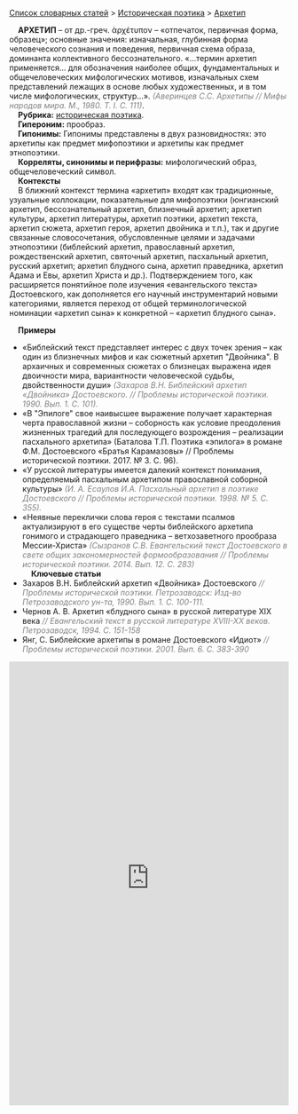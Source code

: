 <style>
st { color: Gray;
  font-style: italic;}
</style>

[Список словарных статей](https://thesaurus-dostoevsky.github.io/Thesaurus/) > [Историческая поэтика](histpoe.md) > [Архетип](архетип.md) 

&nbsp;&nbsp;&nbsp;&nbsp;**АРХЕТИП** – от др.-греч. ἀρχέτυπον – «отпечаток, первичная форма, образец»; основные значения: изначальная, глубинная  форма человеческого сознания и поведения, первичная схема образа, доминанта коллективного бессознательного. «...термин архетип применяется... для обозначения наиболее общих, фундаментальных и общечеловеческих мифологических мотивов, изначальных схем представлений лежащих в основе любых художественных, и в том числе мифологических, структур...». <st>(Аверинцев С.С. Архетипы // Мифы народов мира. М., 1980. Т. I. С. 111)</st>.  
&nbsp;&nbsp;&nbsp;&nbsp;**Рубрика:** [историческая поэтика](histpoe.md).  
&nbsp;&nbsp;&nbsp;&nbsp;**Гипероним:** прообраз.  
&nbsp;&nbsp;&nbsp;&nbsp;**Гипонимы:** Гипонимы представлены в двух разновидностях: это архетипы как предмет мифопоэтики и архетипы как предмет этнопоэтики.  
&nbsp;&nbsp;&nbsp;&nbsp;**Корреляты, синонимы и перифразы:** мифологический образ, общечеловеческий символ.  
&nbsp;&nbsp;&nbsp;&nbsp;**Контексты**  
&nbsp;&nbsp;&nbsp;&nbsp;В ближний контекст термина «архетип» входят как традиционные, узуальные коллокации, показательные для мифопоэтики (юнгианский архетип,  бессознательный архетип,  близнечный архетип; архетип культуры, архетип литературы, архетип поэтики, архетип текста, архетип сюжета, архетип героя,  архетип двойника  и т.п.), так и другие связанные словосочетания, обусловленные целями и задачами этнопоэтики (библейский архетип, православный архетип, рождественский архетип,  святочный архетип, пасхальный архетип, русский архетип; архетип блудного сына, архетип праведника, архетип Адама и Евы, архетип Христа и др.). Подтверждением того, как расширяется понятийное поле изучения «евангельского текста» Достоевского, как дополняется его научный инструментарий новыми категориями, является переход от общей терминологической номинации  «архетип сына» к конкретной –  «архетип блудного сына».
  
&nbsp;&nbsp;&nbsp;&nbsp;**Примеры**  
* «Библейский текст представляет интерес с двух точек зрения – как один из близнечных мифов и как сюжетный архетип "Двойника". В архаичных и современных сюжетах о близнецах выражена идея двоичности мира, вариантности человеческой судьбы, двойственности души» <st>(Захаров В.Н. Библейский архетип «Двойника» Достоевского. // Проблемы исторической поэтики. 1990. Вып. 1. С. 101). </st>
* «В "Эпилоге" свое наивысшее выражение получает характерная черта православной жизни – соборность как условие преодоления жизненных трагедий для последующего возрождения – реализации пасхального архетипа» (Баталова Т.П. Поэтика «эпилога» в романе Ф.М. Достоевского «Братья Карамазовы» // Проблемы исторической поэтики. 2017. № 3. С. 96).</st>
* «У русской литературы имеется далекий контекст понимания, определяемый пасхальным архетипом православной соборной культуры» <st>(И. А. Есаулов И.А. Пасхальный архетип в поэтике Достоевского // Проблемы исторической поэтики. 1998. № 5. С. 355). </st>
* «Неявные переклички слова героя с текстами псалмов актуализируют в его существе черты библейского архетипа гонимого и страдающего праведника – ветхозаветного прообраза Мессии-Христа» <st>(Сызранов С.В. Евангельский текст Достоевского в свете общих закономерностей формообразования // Проблемы исторической поэтики. 2014. Вып. 12. С. 283)</st>
  <br>
&nbsp;&nbsp;&nbsp;&nbsp;**Ключевые статьи**  
* Захаров В.Н. Библейский архетип «Двойника» Достоевского <st>// Проблемы исторической поэтики. Петрозаводск: Изд-во Петрозаводского ун-та, 1990. Вып. 1. С. 100-111. </st>
* Чернов А. В. Архетип «блудного сына» в русской литературе XIX века <st>// Евангельский текст в русской литературе XVIII-XX веков. Петрозаводск, 1994. С. 151-158</st>
* Янг, С. Библейские архетипы в романе Достоевского «Идиот» <st>// Проблемы исторической поэтики. 2001. Вып. 6. С. 383-390</st>

<iframe src="https://thesaurus-dostoevsky.github.io/nk/архетип.html" style="border:0px;width:100%;height:800px" allowfullscreen="true" webkitallowfullscreen="true" mozallowfullscreen="true">
